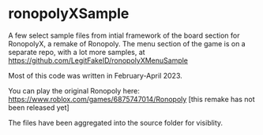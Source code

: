 # ronopolyXSample
A few select sample files from intial framework of the board section for RonopolyX, a remake of Ronopoly.
The menu section of the game is on a separate repo, with a lot more samples, at https://github.com/LegitFakeID/ronopolyXMenuSample 

Most of this code was written in February-April 2023.

You can play the original Ronopoly here: https://www.roblox.com/games/6875747014/Ronopoly
[this remake has not been released yet]

The files have been aggregated into the source folder for visiblity.

